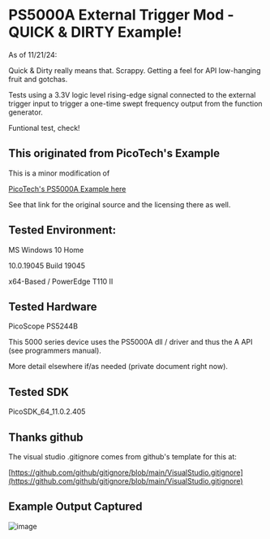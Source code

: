 # PS5000A External Trigger Mod - QUICK & DIRTY Example!

As of 11/21/24:

Quick & Dirty really means that. Scrappy. Getting a feel for API low-hanging fruit and gotchas. 

Tests using a 3.3V logic level rising-edge signal connected to the external trigger input to trigger a one-time swept frequency output from the function generator.

Funtional test, check!

## This originated from PicoTech's Example

This is a minor modification of

[PicoTech's PS5000A Example here](https://github.com/picotech/picosdk-c-examples/tree/master/ps5000a)

See that link for the original source and the licensing there as well.

## Tested Environment:

MS Windows 10 Home

10.0.19045 Build 19045

x64-Based / PowerEdge T110 II

## Tested Hardware

PicoScope PS5244B

This 5000 series device uses the PS5000A dll / driver and thus the A API (see programmers manual).

More detail elsewhere if/as needed (private document right now).


## Tested SDK

PicoSDK_64_11.0.2.405

## Thanks github

The visual studio .gitignore comes from github's template for this at:

[https://github.com/github/gitignore/blob/main/VisualStudio.gitignore](https://github.com/github/gitignore/blob/main/VisualStudio.gitignore)

## Example Output Captured

![image](https://github.com/user-attachments/assets/b64217c7-5447-4a1f-b63e-bbbb4a1381cc)

